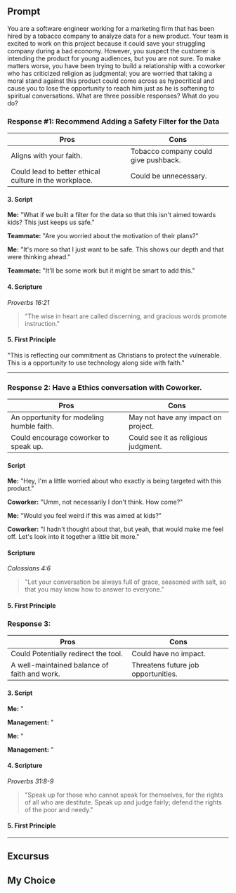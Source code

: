 ## Prompt
You are a software engineer working for a marketing firm that has been hired by a tobacco company to analyze data for a new product. Your team is excited to work on this project because it could save your struggling company during a bad economy. However, you suspect the customer is intending the product for young audiences, but you are not sure. To make matters worse, you have been trying to build a relationship with a coworker who has criticized religion as judgmental; you are worried that taking a moral stand against this product could come across as hypocritical and cause you to lose the opportunity to reach him just as he is softening to spiritual conversations. What are three possible responses? What do you do?

### Response #1: Recommend Adding a Safety Filter for the Data
| Pros                          | Cons                                   |
|-------------------------------|----------------------------------------|
| Aligns with your faith.          | Tobacco company could give pushback.  |
| Could lead to better ethical culture in the workplace.          |   Could be unnecessary.   | 



#### 3. Script

**Me:** "What if we built a filter for the data so that this isn't aimed towards kids? This just keeps us safe."

**Teammate:** "Are you worried about the motivation of their plans?"

**Me:** "It's more so that I just want to be safe. This shows our depth and that were thinking ahead."

**Teammate:** "It'll be some work but it might be smart to add this."


#### 4. Scripture

*Proverbs 16:21*  
>"The wise in heart are called discerning, and gracious words promote instruction."

#### 5. First Principle
"This is reflecting our commitment as Christians to protect the vulnerable. This is a opportunity to use technology along side with faith."

***
### Response 2: Have a Ethics conversation with Coworker.


| Pros                          | Cons                                   |
|-------------------------------|----------------------------------------|
| An opportunity for modeling humble faith.    | May not have any impact on project.   |
| Could encourage coworker to speak up. | Could see it as religious judgment.   | 

#### Script

**Me:** "Hey, I'm a little worried about who exactly is being targeted with this product."

**Coworker:** "Umm, not necessarily I don't think. How come?"

**Me:** "Would you feel weird if this was aimed at kids?"

**Coworker:** "I hadn't thought about that, but yeah, that would make me feel off. Let's look into it together a little bit more."

#### Scripture

*Colossians 4:6* 
>"Let your conversation be always full of grace, seasoned with salt, so that you may know how to answer to everyone."

#### 5. First Principle


### Response 3: 

| Pros                          | Cons                                   |
|-------------------------------|----------------------------------------|
| Could Potentially redirect the tool.  | Could have no impact.      |
| A well-maintained balance of faith and work. | Threatens future job opportunities.  | 

#### 3. Script

**Me:** "

**Management:** "

**Me:** "

**Management:** "

#### 4. Scripture

*Proverbs 31:8-9* 
> "Speak up for those who cannot speak for themselves, for the rights of all who are destitute. Speak up and judge fairly; defend the rights of the poor and needy."
#### 5. First Principle


***

## Excursus


## My Choice
